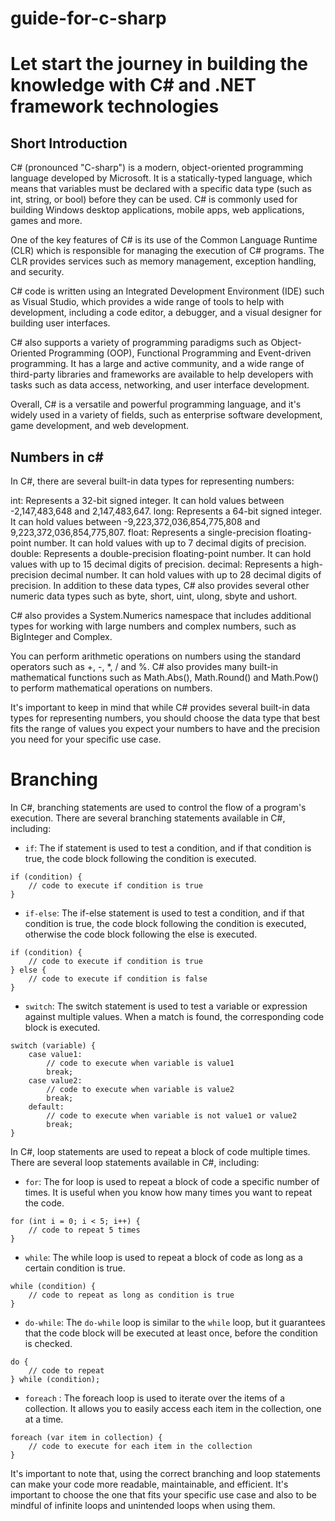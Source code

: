 # guide-for-c-sharp
# Let start the journey in building the knowledge with C# and .NET framework technologies

## Short Introduction

C# (pronounced "C-sharp") is a modern, object-oriented programming language developed by Microsoft. It is a statically-typed language, which means that variables must be declared with a specific data type (such as int, string, or bool) before they can be used. C# is commonly used for building Windows desktop applications, mobile apps, web applications, games and more.

One of the key features of C# is its use of the Common Language Runtime (CLR) which is responsible for managing the execution of C# programs. The CLR provides services such as memory management, exception handling, and security.

C# code is written using an Integrated Development Environment (IDE) such as Visual Studio, which provides a wide range of tools to help with development, including a code editor, a debugger, and a visual designer for building user interfaces.

C# also supports a variety of programming paradigms such as Object-Oriented Programming (OOP), Functional Programming and Event-driven programming. It has a large and active community, and a wide range of third-party libraries and frameworks are available to help developers with tasks such as data access, networking, and user interface development.

Overall, C# is a versatile and powerful programming language, and it's widely used in a variety of fields, such as enterprise software development, game development, and web development.

## Numbers in c#

In C#, there are several built-in data types for representing numbers:

int: Represents a 32-bit signed integer. It can hold values between -2,147,483,648 and 2,147,483,647.
long: Represents a 64-bit signed integer. It can hold values between -9,223,372,036,854,775,808 and 9,223,372,036,854,775,807.
float: Represents a single-precision floating-point number. It can hold values with up to 7 decimal digits of precision.
double: Represents a double-precision floating-point number. It can hold values with up to 15 decimal digits of precision.
decimal: Represents a high-precision decimal number. It can hold values with up to 28 decimal digits of precision.
In addition to these data types, C# also provides several other numeric data types such as byte, short, uint, ulong, sbyte and ushort.

C# also provides a System.Numerics namespace that includes additional types for working with large numbers and complex numbers, such as BigInteger and Complex.

You can perform arithmetic operations on numbers using the standard operators such as +, -, *, / and %. C# also provides many built-in mathematical functions such as Math.Abs(), Math.Round() and Math.Pow() to perform mathematical operations on numbers.

It's important to keep in mind that while C# provides several built-in data types for representing numbers, you should choose the data type that best fits the range of values you expect your numbers to have and the precision you need for your specific use case.

# Branching 

In C#, branching statements are used to control the flow of a program's execution. There are several branching statements available in C#, including:

- `if`: The if statement is used to test a condition, and if that condition is true, the code block following the condition is executed.

```
if (condition) {
    // code to execute if condition is true
}
```
- `if-else`: The if-else statement is used to test a condition, and if that condition is true, the code block following the condition is executed, otherwise the code block following the else is executed.
```
if (condition) {
    // code to execute if condition is true
} else {
    // code to execute if condition is false
}
```

- `switch`: The switch statement is used to test a variable or expression against multiple values. When a match is found, the corresponding code block is executed.
```
switch (variable) {
    case value1:
        // code to execute when variable is value1
        break;
    case value2:
        // code to execute when variable is value2
        break;
    default:
        // code to execute when variable is not value1 or value2
        break;
}
```

In C#, loop statements are used to repeat a block of code multiple times. There are several loop statements available in C#, including:

- `for`: The for loop is used to repeat a block of code a specific number of times. It is useful when you know how many times you want to repeat the code.
```
for (int i = 0; i < 5; i++) {
    // code to repeat 5 times
}
```

- `while`: The while loop is used to repeat a block of code as long as a certain condition is true.
```
while (condition) {
    // code to repeat as long as condition is true
}
```

- `do-while`: The `do-while` loop is similar to the `while` loop, but it guarantees that the code block will be executed at least once, before the condition is checked.
```
do {
    // code to repeat
} while (condition);
```

- `foreach` : The foreach loop is used to iterate over the items of a collection. It allows you to easily access each item in the collection, one at a time.
```
foreach (var item in collection) {
    // code to execute for each item in the collection
}
```

It's important to note that, using the correct branching and loop statements can make your code more readable, maintainable, and efficient. It's important to choose the one that fits your specific use case and also to be mindful of infinite loops and unintended loops when using them.
